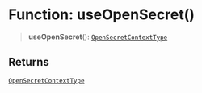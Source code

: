 # Function: useOpenSecret()

> **useOpenSecret**(): [`OpenSecretContextType`](../type-aliases/OpenSecretContextType.md)

## Returns

[`OpenSecretContextType`](../type-aliases/OpenSecretContextType.md)

